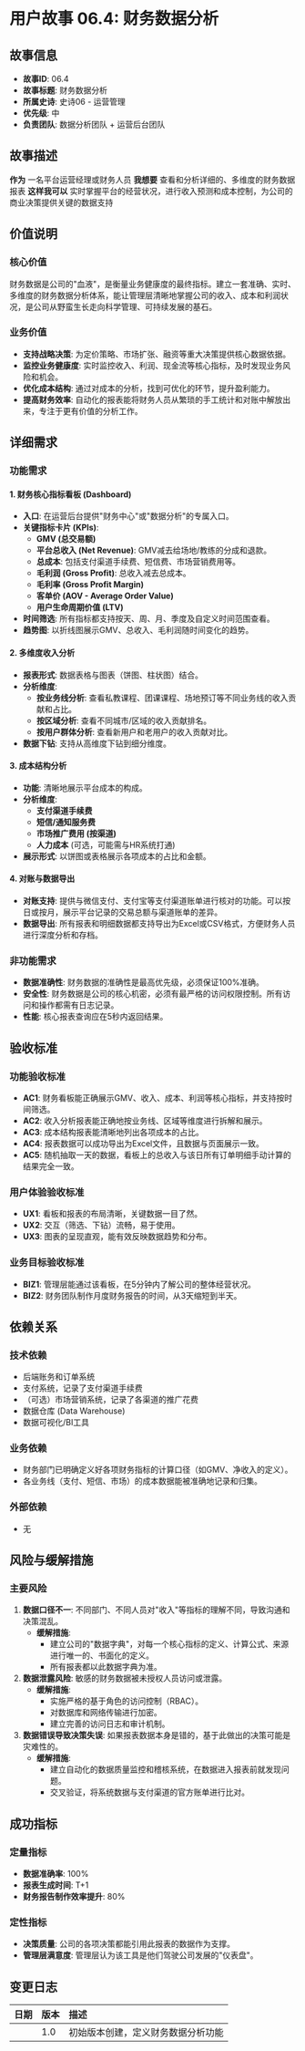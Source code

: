 # 用户故事 06.4: 财务数据分析

## 故事信息
- **故事ID**: 06.4
- **故事标题**: 财务数据分析
- **所属史诗**: 史诗06 - 运营管理
- **优先级**: 中
- **负责团队**: 数据分析团队 + 运营后台团队

## 故事描述

**作为** 一名平台运营经理或财务人员
**我想要** 查看和分析详细的、多维度的财务数据报表
**这样我可以** 实时掌握平台的经营状况，进行收入预测和成本控制，为公司的商业决策提供关键的数据支持

## 价值说明

### 核心价值
财务数据是公司的"血液"，是衡量业务健康度的最终指标。建立一套准确、实时、多维度的财务数据分析体系，能让管理层清晰地掌握公司的收入、成本和利润状况，是公司从野蛮生长走向科学管理、可持续发展的基石。

### 业务价值
- **支持战略决策**: 为定价策略、市场扩张、融资等重大决策提供核心数据依据。
- **监控业务健康度**: 实时监控收入、利润、现金流等核心指标，及时发现业务风险和机会。
- **优化成本结构**: 通过对成本的分析，找到可优化的环节，提升盈利能力。
- **提高财务效率**: 自动化的报表能将财务人员从繁琐的手工统计和对账中解放出来，专注于更有价值的分析工作。

## 详细需求

### 功能需求

#### 1. 财务核心指标看板 (Dashboard)
- **入口**: 在运营后台提供"财务中心"或"数据分析"的专属入口。
- **关键指标卡片 (KPIs)**:
    - **GMV (总交易额)**
    - **平台总收入 (Net Revenue)**: GMV减去给场地/教练的分成和退款。
    - **总成本**: 包括支付渠道手续费、短信费、市场营销费用等。
    - **毛利润 (Gross Profit)**: 总收入减去总成本。
    - **毛利率 (Gross Profit Margin)**
    - **客单价 (AOV - Average Order Value)**
    - **用户生命周期价值 (LTV)**
- **时间筛选**: 所有指标都支持按天、周、月、季度及自定义时间范围查看。
- **趋势图**: 以折线图展示GMV、总收入、毛利润随时间变化的趋势。

#### 2. 多维度收入分析
- **报表形式**: 数据表格与图表（饼图、柱状图）结合。
- **分析维度**:
    - **按业务线分析**: 查看私教课程、团课课程、场地预订等不同业务线的收入贡献和占比。
    - **按区域分析**: 查看不同城市/区域的收入贡献排名。
    - **按用户群体分析**: 查看新用户和老用户的收入贡献对比。
- **数据下钻**: 支持从高维度下钻到细分维度。

#### 3. 成本结构分析
- **功能**: 清晰地展示平台成本的构成。
- **分析维度**:
    - **支付渠道手续费**
    - **短信/通知服务费**
    - **市场推广费用 (按渠道)**
    - **人力成本** (可选，可能需与HR系统打通)
- **展示形式**: 以饼图或表格展示各项成本的占比和金额。

#### 4. 对账与数据导出
- **对账支持**: 提供与微信支付、支付宝等支付渠道账单进行核对的功能。可以按日或按月，展示平台记录的交易总额与渠道账单的差异。
- **数据导出**: 所有报表和明细数据都支持导出为Excel或CSV格式，方便财务人员进行深度分析和存档。

### 非功能需求
- **数据准确性**: 财务数据的准确性是最高优先级，必须保证100%准确。
- **安全性**: 财务数据是公司的核心机密，必须有最严格的访问权限控制。所有访问和操作都需有日志记录。
- **性能**: 核心报表查询应在5秒内返回结果。

## 验收标准

### 功能验收标准
- **AC1**: 财务看板能正确展示GMV、收入、成本、利润等核心指标，并支持按时间筛选。
- **AC2**: 收入分析报表能正确地按业务线、区域等维度进行拆解和展示。
- **AC3**: 成本结构报表能清晰地列出各项成本的占比。
- **AC4**: 报表数据可以成功导出为Excel文件，且数据与页面展示一致。
- **AC5**: 随机抽取一天的数据，看板上的总收入与该日所有订单明细手动计算的结果完全一致。

### 用户体验验收标准
- **UX1**: 看板和报表的布局清晰，关键数据一目了然。
- **UX2**: 交互（筛选、下钻）流畅，易于使用。
- **UX3**: 图表的呈现直观，能有效反映数据趋势和分布。

### 业务目标验收标准
- **BIZ1**: 管理层能通过该看板，在5分钟内了解公司的整体经营状况。
- **BIZ2**: 财务团队制作月度财务报告的时间，从3天缩短到半天。

## 依赖关系

### 技术依赖
-   后端账务和订单系统
-   支付系统，记录了支付渠道手续费
-   （可选）市场营销系统，记录了各渠道的推广花费
-   数据仓库 (Data Warehouse)
-   数据可视化/BI工具

### 业务依赖
-   财务部门已明确定义好各项财务指标的计算口径（如GMV、净收入的定义）。
-   各业务线（支付、短信、市场）的成本数据能被准确地记录和归集。

### 外部依赖
-   无

## 风险与缓解措施

### 主要风险
1.  **数据口径不一**: 不同部门、不同人员对"收入"等指标的理解不同，导致沟通和决策混乱。
    -   **缓解措施**:
        *   建立公司的"数据字典"，对每一个核心指标的定义、计算公式、来源进行唯一的、书面化的定义。
        *   所有报表都以此数据字典为准。
2.  **数据泄露风险**: 敏感的财务数据被未授权人员访问或泄露。
    -   **缓解措施**:
        *   实施严格的基于角色的访问控制（RBAC）。
        *   对数据库和网络传输进行加密。
        *   建立完善的访问日志和审计机制。
3.  **数据错误导致决策失误**: 如果报表数据本身是错的，基于此做出的决策可能是灾难性的。
    -   **缓解措施**:
        *   建立自动化的数据质量监控和稽核系统，在数据进入报表前就发现问题。
        *   交叉验证，将系统数据与支付渠道的官方账单进行比对。

## 成功指标

### 定量指标
-   **数据准确率**: 100%
-   **报表生成时间**: T+1
-   **财务报告制作效率提升**: 80%

### 定性指标
-   **决策质量**: 公司的各项决策都能引用此报表的数据作为支撑。
-   **管理层满意度**: 管理层认为该工具是他们驾驶公司发展的"仪表盘"。

## 变更日志

| 日期 | 版本 | 描述 |
| :--- | :--- | :---------- |
|      | 1.0  | 初始版本创建，定义财务数据分析功能 | 